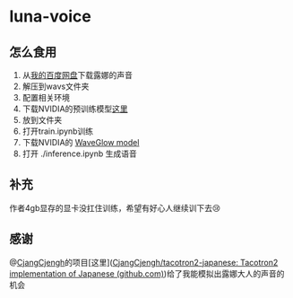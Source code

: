# luna-voice
## 怎么食用

1. 从[我的百度网盘](https://pan.baidu.com/s/1LNewbPI7-IGQfBj8xiPLYQ?pwd=1234)下载露娜的声音
2. 解压到wavs文件夹
3. 配置相关环境
4. 下载NVIDIA的预训练模型[这里](https://drive.google.com/file/d/1c5ZTuT7J08wLUoVZ2KkUs_VdZuJ86ZqA/view?usp=sharing)
5. 放到文件夹
6. 打开train.ipynb训练
7. 下载NVIDIA的 [WaveGlow model](https://drive.google.com/open?id=1rpK8CzAAirq9sWZhe9nlfvxMF1dRgFbF)
8. 打开 ./inference.ipynb 生成语音

## 补充

作者4gb显存的显卡没扛住训练，希望有好心人继续训下去:cry:

## 感谢

@[CjangCjengh](https://github.com/CjangCjengh/tacotron2-japanese/commits?author=CjangCjengh)的项目[这里]([CjangCjengh/tacotron2-japanese: Tacotron2 implementation of Japanese (github.com)](https://github.com/CjangCjengh/tacotron2-japanese))给了我能模拟出露娜大人的声音的机会

